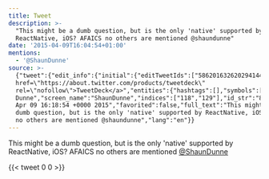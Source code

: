 ```yaml
---
title: Tweet
description: >-
  "This might be a dumb question, but is the only 'native' supported by
  ReactNative, iOS? AFAICS no others are mentioned @shaundunne"
date: '2015-04-09T16:04:54+01:00'
mentions:
  - '@ShaunDunne'
source: >-
  {"tweet":{"edit_info":{"initial":{"editTweetIds":["586201632620294144"],"editableUntil":"2015-04-09T17:18:54.973Z","editsRemaining":"5","isEditEligible":true}},"retweeted":false,"source":"<a
  href=\"https://about.twitter.com/products/tweetdeck\"
  rel=\"nofollow\">TweetDeck</a>","entities":{"hashtags":[],"symbols":[],"user_mentions":[{"name":"Shaun
  Dunne","screen_name":"ShaunDunne","indices":["118","129"],"id_str":"884161530102788098","id":"884161530102788098"}],"urls":[]},"display_text_range":["0","129"],"favorite_count":"0","id_str":"586201632620294144","truncated":false,"retweet_count":"0","id":"586201632620294144","created_at":"Thu
  Apr 09 16:18:54 +0000 2015","favorited":false,"full_text":"This might be a
  dumb question, but is the only 'native' supported by ReactNative, iOS? AFAICS
  no others are mentioned @shaundunne","lang":"en"}}
---
```

This might be a dumb question, but is the only 'native' supported by ReactNative, iOS? AFAICS no others are mentioned [@ShaunDunne](https://twitter.com/@ShaunDunne)
    
{{< tweet 0 0 >}}
    
